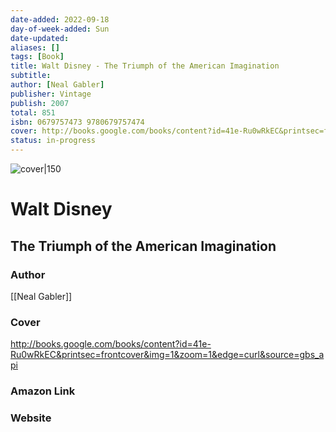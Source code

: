 ```yaml
---
date-added: 2022-09-18
day-of-week-added: Sun
date-updated: 
aliases: []
tags: [Book]
title: Walt Disney - The Triumph of the American Imagination
subtitle: 
author: [Neal Gabler]
publisher: Vintage
publish: 2007
total: 851
isbn: 0679757473 9780679757474
cover: http://books.google.com/books/content?id=41e-Ru0wRkEC&printsec=frontcover&img=1&zoom=1&edge=curl&source=gbs_api
status: in-progress
---
```


![cover|150](http://books.google.com/books/content?id=41e-Ru0wRkEC&printsec=frontcover&img=1&zoom=1&edge=curl&source=gbs_api)
# Walt Disney
## The Triumph of the American Imagination

### Author
[[Neal Gabler]]

### Cover
http://books.google.com/books/content?id=41e-Ru0wRkEC&printsec=frontcover&img=1&zoom=1&edge=curl&source=gbs_api

### Amazon Link


### Website